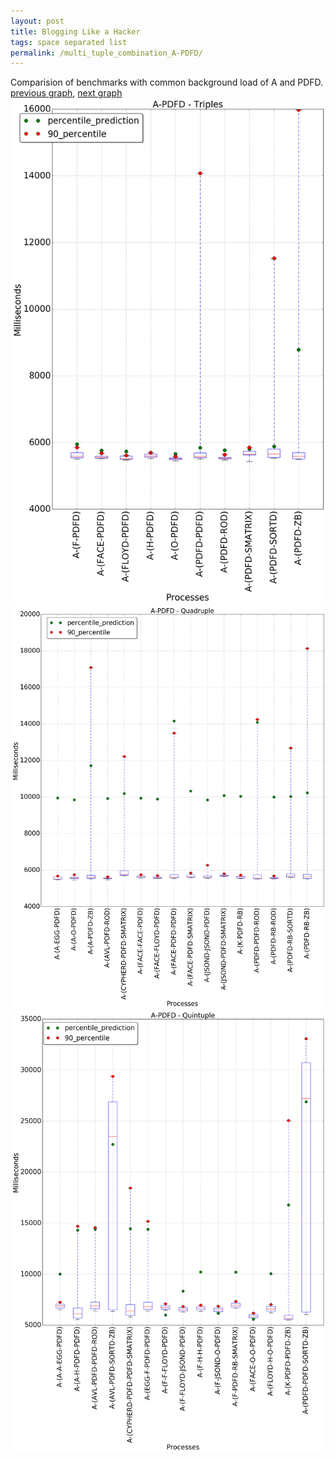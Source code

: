 ```yaml
---
layout: post
title: Blogging Like a Hacker
tags: space separated list
permalink: /multi_tuple_combination_A-PDFD/
---
```


Comparision of benchmarks with common background load of A and PDFD.
[previous graph](../multi_tuple_combination_A-O/), [next graph](../multi_tuple_combination_A-RB/)
<img src="./images/triple/A/A-PDFD_box.png" alt="graph figure"><img src="./images/quadruple/A/A-PDFD_box.png" alt="graph figure"><img src="./images/quintuple/A/A-PDFD_box.png" alt="graph figure">